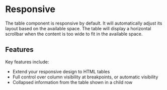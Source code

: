 # Responsive

The table component is responsive by default.
It will automatically adjust its layout based on the available space.
The table will display a horizontal scrollbar when the content is too wide to fit in the available space.

## Features

Key features include:

- Extend your responsive design to HTML tables
- Full control over column visibility at breakpoints, or automatic visibility
- Collapsed information from the table shown in a child row
